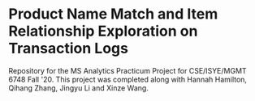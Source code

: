 # Product Name Match and Item Relationship Exploration on Transaction Logs

Repository for the MS Analytics Practicum Project for CSE/ISYE/MGMT 6748 Fall '20. This project was completed along with Hannah Hamilton, Qihang Zhang, Jingyu Li and Xinze Wang.
